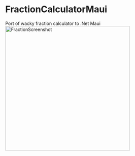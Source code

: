 # FractionCalculatorMaui
Port of wacky fraction calculator to .Net Maui
<img width="392" alt="FractionScreenshot" src="https://user-images.githubusercontent.com/13157505/200608898-c120a32a-137f-4821-a8d2-a8c5f6d7d56e.png">

